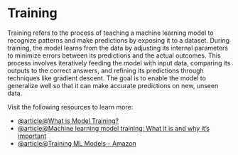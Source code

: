 # Training

Training refers to the process of teaching a machine learning model to recognize patterns and make predictions by exposing it to a dataset. During training, the model learns from the data by adjusting its internal parameters to minimize errors between its predictions and the actual outcomes. This process involves iteratively feeding the model with input data, comparing its outputs to the correct answers, and refining its predictions through techniques like gradient descent. The goal is to enable the model to generalize well so that it can make accurate predictions on new, unseen data.

Visit the following resources to learn more:

- [@article@What is Model Training?](https://oden.io/glossary/model-training/)
- [@article@Machine learning model training: What it is and why it’s important](https://domino.ai/blog/what-is-machine-learning-model-training)
- [@article@Training ML Models - Amazon](https://docs.aws.amazon.com/machine-learning/latest/dg/training-ml-models.html)